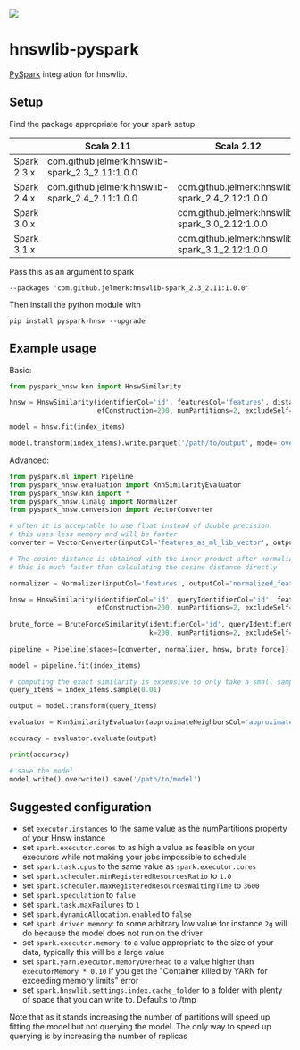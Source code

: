 [![](https://img.shields.io/pypi/v/badge.svg?maxAge=3600)](https://pypi.org/project/pyspark-hnsw/)

hnswlib-pyspark
===============

[PySpark](https://spark.apache.org/) integration for hnswlib.

Setup
-----

Find the package appropriate for your spark setup

|             | Scala 2.11                                       | Scala 2.12                                       |
| ----------- | ------------------------------------------------ | ------------------------------------------------ |
| Spark 2.3.x | com.github.jelmerk:hnswlib-spark_2.3_2.11:1.0.0 |                                                  |
| Spark 2.4.x | com.github.jelmerk:hnswlib-spark_2.4_2.11:1.0.0 | com.github.jelmerk:hnswlib-spark_2.4_2.12:1.0.0 |
| Spark 3.0.x |                                                  | com.github.jelmerk:hnswlib-spark_3.0_2.12:1.0.0 | 
| Spark 3.1.x |                                                  | com.github.jelmerk:hnswlib-spark_3.1_2.12:1.0.0 |


Pass this as an argument to spark

    --packages 'com.github.jelmerk:hnswlib-spark_2.3_2.11:1.0.0'

Then install the python module with

    pip install pyspark-hnsw --upgrade
    

Example usage
-------------

Basic:

```python
from pyspark_hnsw.knn import HnswSimilarity

hnsw = HnswSimilarity(identifierCol='id', featuresCol='features', distanceFunction='cosine', m=48, ef=5, k=200,
                      efConstruction=200, numPartitions=2, excludeSelf=True)

model = hnsw.fit(index_items)

model.transform(index_items).write.parquet('/path/to/output', mode='overwrite')
```

Advanced:

```python
from pyspark.ml import Pipeline
from pyspark_hnsw.evaluation import KnnSimilarityEvaluator
from pyspark_hnsw.knn import *
from pyspark_hnsw.linalg import Normalizer
from pyspark_hnsw.conversion import VectorConverter

# often it is acceptable to use float instead of double precision. 
# this uses less memory and will be faster 
converter = VectorConverter(inputCol='features_as_ml_lib_vector', outputCol='features')

# The cosine distance is obtained with the inner product after normalizing all vectors to unit norm
# this is much faster than calculating the cosine distance directly

normalizer = Normalizer(inputCol='features', outputCol='normalized_features')

hnsw = HnswSimilarity(identifierCol='id', queryIdentifierCol='id', featuresCol='normalized_features', distanceFunction='inner-product', m=48, ef=5, k=200,
                      efConstruction=200, numPartitions=2, excludeSelf=True, similarityThreshold=0.4, predictionCol='approximate')
            
brute_force = BruteForceSimilarity(identifierCol='id', queryIdentifierCol='id', featuresCol='normalized_features', distanceFunction='inner-product',
                                   k=200, numPartitions=2, excludeSelf=True, similarityThreshold=0.4, predictionCol='exact')
 
pipeline = Pipeline(stages=[converter, normalizer, hnsw, brute_force])

model = pipeline.fit(index_items)

# computing the exact similarity is expensive so only take a small sample
query_items = index_items.sample(0.01)

output = model.transform(query_items)

evaluator = KnnSimilarityEvaluator(approximateNeighborsCol='approximate', exactNeighborsCol='exact')

accuracy = evaluator.evaluate(output)

print(accuracy)

# save the model
model.write().overwrite().save('/path/to/model')
```

Suggested configuration
-----------------------

- set `executor.instances` to the same value as the numPartitions property of your Hnsw instance
- set `spark.executor.cores` to as high a value as feasible on your executors while not making your jobs impossible to schedule
- set `spark.task.cpus` to the same value as `spark.executor.cores`
- set `spark.scheduler.minRegisteredResourcesRatio` to `1.0`
- set `spark.scheduler.maxRegisteredResourcesWaitingTime` to `3600`
- set `spark.speculation` to `false`
- set `spark.task.maxFailures` to `1`
- set `spark.dynamicAllocation.enabled` to `false`
- set `spark.driver.memory`: to some arbitrary low value for instance `2g` will do because the model does not run on the driver
- set `spark.executor.memory`: to a value appropriate to the size of your data, typically this will be a large value 
- set `spark.yarn.executor.memoryOverhead` to a value higher than `executorMemory * 0.10` if you get the "Container killed by YARN for exceeding memory limits" error
- set `spark.hnswlib.settings.index.cache_folder` to a folder with plenty of space that you can write to. Defaults to /tmp

Note that as it stands increasing the number of partitions will speed up fitting the model but not querying the model. The only way to speed up querying is by increasing the number of replicas

